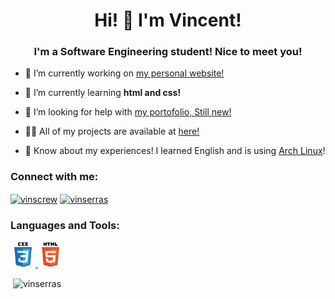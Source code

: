 <h1 align="center">Hi! 👋 I'm Vincent!</h1>
<h3 align="center">I'm a Software Engineering student! Nice to meet you!</h3>

- 🔭 I’m currently working on [my personal website!](https://github.com/vinserras/vinserras.github.io)

- 🌱 I’m currently learning **html and css!**

- 🤝 I’m looking for help with [my portofolio, Still new!](https://github.com/vinserras/vinserras.github.io)

- 👨‍💻 All of my projects are available at [here!](here!)

- 📄 Know about my experiences! I learned English and is using [Arch Linux](https://archlinux.org/)!

<h3 align="left">Connect with me:</h3>
<p align="left">
<a href="https://twitter.com/vinscrew" target="blank"><img align="center" src="https://raw.githubusercontent.com/rahuldkjain/github-profile-readme-generator/master/src/images/icons/Social/twitter.svg" alt="vinscrew" height="30" width="40" /></a>
<a href="https://instagram.com/vinserras" target="blank"><img align="center" src="https://raw.githubusercontent.com/rahuldkjain/github-profile-readme-generator/master/src/images/icons/Social/instagram.svg" alt="vinserras" height="30" width="40" /></a>
</p>

<h3 align="left">Languages and Tools:</h3>
<p align="left"> <a href="https://www.w3schools.com/css/" target="_blank" rel="noreferrer"> <img src="https://raw.githubusercontent.com/devicons/devicon/master/icons/css3/css3-original-wordmark.svg" alt="css3" width="40" height="40"/> </a> <a href="https://www.w3.org/html/" target="_blank" rel="noreferrer"> <img src="https://raw.githubusercontent.com/devicons/devicon/master/icons/html5/html5-original-wordmark.svg" alt="html5" width="40" height="40"/> </a> </p>

<p>&nbsp;<img align="center" src="https://github-readme-stats.vercel.app/api?username=vinserras&show_icons=true&locale=en" alt="vinserras" /></p>


